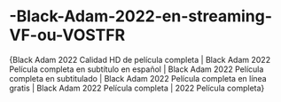 # -Black-Adam-2022-en-streaming-VF-ou-VOSTFR
{Black Adam 2022 Calidad HD de película completa | Black Adam 2022 Película completa en subtítulo en español | Black Adam 2022 Película completa en subtitulado | Black Adam 2022 Película completa en línea gratis | Black Adam 2022 Película completa | 2022 Película completa}
